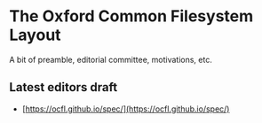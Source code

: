 # The Oxford Common Filesystem Layout

A bit of preamble, editorial committee, motivations, etc.

## Latest editors draft
  * [https://ocfl.github.io/spec/](https://ocfl.github.io/spec/)

